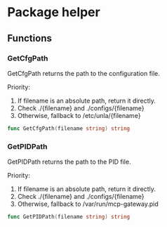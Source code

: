 # Package helper

## Functions

### GetCfgPath

GetCfgPath returns the path to the configuration file.

Priority:
1. If filename is an absolute path, return it directly.
2. Check ./{filename} and ./configs/{filename}
3. Otherwise, fallback to /etc/unla/{filename}


```go
func GetCfgPath(filename string) string
```

### GetPIDPath

GetPIDPath returns the path to the PID file.

Priority:
1. If filename is an absolute path, return it directly.
2. Check ./{filename} and ./configs/{filename}
3. Otherwise, fallback to /var/run/mcp-gateway.pid


```go
func GetPIDPath(filename string) string
```

